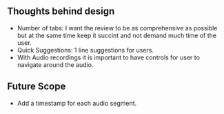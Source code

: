 ## Thoughts behind design 

- Number of tabs: I want the review to be as comprehensive as possible but at the same time keep it succint and not demand much time of the user.
- Quick Suggestions: 1 line suggestions for users.
- With Audio recordings it is important to have controls for user to navigate around the audio.


## Future Scope

- Add a timestamp for each audio segment.